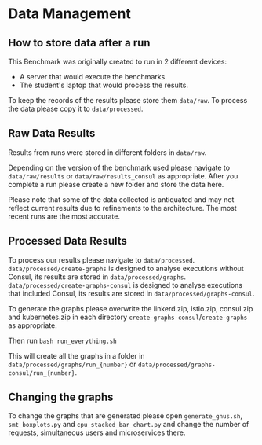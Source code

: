 # Data Management

## How to store data after a run
This Benchmark was originally created to run in 2 different devices:
 * A server that would execute the benchmarks.
 * The student's laptop that would process the results.

To keep the records of the results please store them `data/raw`.
To process the data please copy it to `data/processed`.

## Raw Data Results
Results from runs were stored in different folders in `data/raw`.

Depending on the version of the benchmark used please navigate to `data/raw/results` or `data/raw/results_consul` as appropriate.
After you complete a run please create a new folder and store the data here.

Please note that some of the data collected is antiquated and may not reflect current results due to refinements to the architecture. The most recent runs are the most accurate.

## Processed Data Results
To process our results please navigate to `data/processed`.
`data/processed/create-graphs` is designed to analyse executions without Consul, its results are stored in `data/processed/graphs`.
`data/processed/create-graphs-consul` is designed to analyse executions that included Consul, its results are stored in `data/processed/graphs-consul`.

To generate the graphs please overwrite the linkerd.zip, istio.zip, consul.zip and kubernetes.zip in each directory `create-graphs-consul`/`create-graphs` as appropriate.

Then run `bash run_everything.sh`

This will create all the graphs in a folder in `data/processed/graphs/run_{number}` or `data/processed/graphs-consul/run_{number}`.

## Changing the graphs
To change the graphs that are generated please open `generate_gnus.sh`, `smt_boxplots.py` and `cpu_stacked_bar_chart.py` and change the number of requests, simultaneous users and microservices there.
